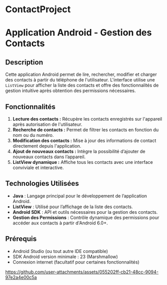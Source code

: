 # ContactProject
# Application Android - Gestion des Contacts

## Description
Cette application Android permet de lire, rechercher, modifier et charger des contacts à partir du téléphone de l'utilisateur. L'interface utilise une `ListView` pour afficher la liste des contacts et offre des fonctionnalités de gestion intuitive après obtention des permissions nécessaires.

## Fonctionnalités
1. **Lecture des contacts :** Récupère les contacts enregistrés sur l'appareil après autorisation de l'utilisateur.
2. **Recherche de contacts :** Permet de filtrer les contacts en fonction du nom ou du numéro.
3. **Modification des contacts :** Mise à jour des informations de contact directement depuis l'application.
4. **Ajout de nouveaux contacts :** Intègre la possibilité d’ajouter de nouveaux contacts dans l’appareil.
5. **ListView dynamique :** Affiche tous les contacts avec une interface conviviale et interactive.

## Technologies Utilisées
- **Java** : Langage principal pour le développement de l’application Android.
- **ListView** : Utilisé pour l’affichage de la liste des contacts.
- **Android SDK** : API et outils nécessaires pour la gestion des contacts.
- **Gestion des Permissions** : Contrôle dynamique des permissions pour accéder aux contacts à partir d'Android 6.0+.

## Prérequis
- Android Studio (ou tout autre IDE compatible)
- SDK Android version minimale : 23 (Marshmallow)
- Connexion internet (facultatif pour certaines fonctionnalités)




https://github.com/user-attachments/assets/055202ff-cb21-48cc-9094-97e2a4e00c5a

